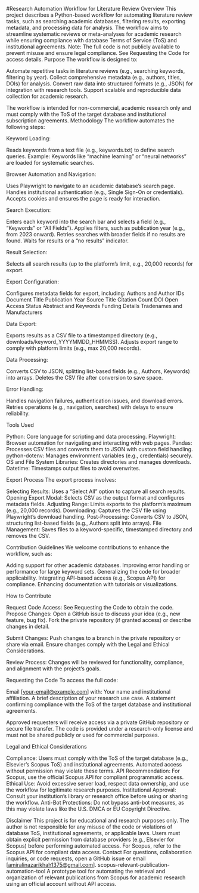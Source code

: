 #Research Automation Workflow for Literature Review
Overview
This project describes a Python-based workflow for automating literature review tasks, such as searching academic databases, filtering results, exporting metadata, and processing data for analysis. The workflow aims to streamline systematic reviews or meta-analyses for academic research while ensuring compliance with database Terms of Service (ToS) and institutional agreements.
Note: The full code is not publicly available to prevent misuse and ensure legal compliance. See Requesting the Code for access details.
Purpose
The workflow is designed to:

Automate repetitive tasks in literature reviews (e.g., searching keywords, filtering by year).
Collect comprehensive metadata (e.g., authors, titles, DOIs) for analysis.
Convert raw data into structured formats (e.g., JSON) for integration with research tools.
Support scalable and reproducible data collection for academic research.

The workflow is intended for non-commercial, academic research only and must comply with the ToS of the target database and institutional subscription agreements.
Methodology
The workflow automates the following steps:

Keyword Loading:

Reads keywords from a text file (e.g., keywords.txt) to define search queries.
Example: Keywords like “machine learning” or “neural networks” are loaded for systematic searches.


Browser Automation and Navigation:

Uses Playwright to navigate to an academic database’s search page.
Handles institutional authentication (e.g., Single Sign-On or credentials).
Accepts cookies and ensures the page is ready for interaction.


Search Execution:

Enters each keyword into the search bar and selects a field (e.g., “Keywords” or “All Fields”).
Applies filters, such as publication year (e.g., from 2023 onward).
Retries searches with broader fields if no results are found.
Waits for results or a “no results” indicator.


Result Selection:

Selects all search results (up to the platform’s limit, e.g., 20,000 records) for export.


Export Configuration:

Configures metadata fields for export, including:
Authors and Author IDs
Document Title
Publication Year
Source Title
Citation Count
DOI
Open Access Status
Abstract and Keywords
Funding Details
Tradenames and Manufacturers




Data Export:

Exports results as a CSV file to a timestamped directory (e.g., downloads/keyword_YYYYMMDD_HHMMSS).
Adjusts export range to comply with platform limits (e.g., max 20,000 records).


Data Processing:

Converts CSV to JSON, splitting list-based fields (e.g., Authors, Keywords) into arrays.
Deletes the CSV file after conversion to save space.


Error Handling:

Handles navigation failures, authentication issues, and download errors.
Retries operations (e.g., navigation, searches) with delays to ensure reliability.



Tools Used

Python: Core language for scripting and data processing.
Playwright: Browser automation for navigating and interacting with web pages.
Pandas: Processes CSV files and converts them to JSON with custom field handling.
python-dotenv: Manages environment variables (e.g., credentials) securely.
OS and File System Libraries: Creates directories and manages downloads.
Datetime: Timestamps output files to avoid overwrites.

Export Process
The export process involves:

Selecting Results: Uses a “Select All” option to capture all search results.
Opening Export Modal: Selects CSV as the output format and configures metadata fields.
Adjusting Range: Limits exports to the platform’s maximum (e.g., 20,000 records).
Downloading: Captures the CSV file using Playwright’s download handling.
Post-Processing: Converts CSV to JSON, structuring list-based fields (e.g., Authors split into arrays).
File Management: Saves files to a keyword-specific, timestamped directory and removes the CSV.

Contribution Guidelines
We welcome contributions to enhance the workflow, such as:

Adding support for other academic databases.
Improving error handling or performance for large keyword sets.
Generalizing the code for broader applicability.
Integrating API-based access (e.g., Scopus API) for compliance.
Enhancing documentation with tutorials or visualizations.

How to Contribute

Request Code Access: See Requesting the Code to obtain the code.
Propose Changes:
Open a GitHub issue to discuss your idea (e.g., new feature, bug fix).
Fork the private repository (if granted access) or describe changes in detail.


Submit Changes:
Push changes to a branch in the private repository or share via email.
Ensure changes comply with the Legal and Ethical Considerations.


Review Process: Changes will be reviewed for functionality, compliance, and alignment with the project’s goals.

Requesting the Code
To access the full code:

Email [your-email@example.com] with:
Your name and institutional affiliation.
A brief description of your research use case.
A statement confirming compliance with the ToS of the target database and institutional agreements.


Approved requesters will receive access via a private GitHub repository or secure file transfer.
The code is provided under a research-only license and must not be shared publicly or used for commercial purposes.

Legal and Ethical Considerations

Compliance: Users must comply with the ToS of the target database (e.g., Elsevier’s Scopus ToS) and institutional agreements. Automated access without permission may violate these terms.
API Recommendation: For Scopus, use the official Scopus API for compliant programmatic access.
Ethical Use: Avoid excessive server load, respect data ownership, and use the workflow for legitimate research purposes.
Institutional Approval: Consult your institution’s library or research office before using or sharing the workflow.
Anti-Bot Protections: Do not bypass anti-bot measures, as this may violate laws like the U.S. DMCA or EU Copyright Directive.

Disclaimer
This project is for educational and research purposes only. The author is not responsible for any misuse of the code or violations of database ToS, institutional agreements, or applicable laws. Users must obtain explicit permission from database providers (e.g., Elsevier for Scopus) before performing automated access. For Scopus, refer to the Scopus API for compliant data access.
Contact
For questions, collaboration inquiries, or code requests, open a GitHub issue or email [amiralinazarikhah1375@gmail.com].
 scopus-relevant-publication-automation-tool
A prototype tool for automating the retrieval and organization of relevant publications from Scopus for academic research using an official account without API access.
